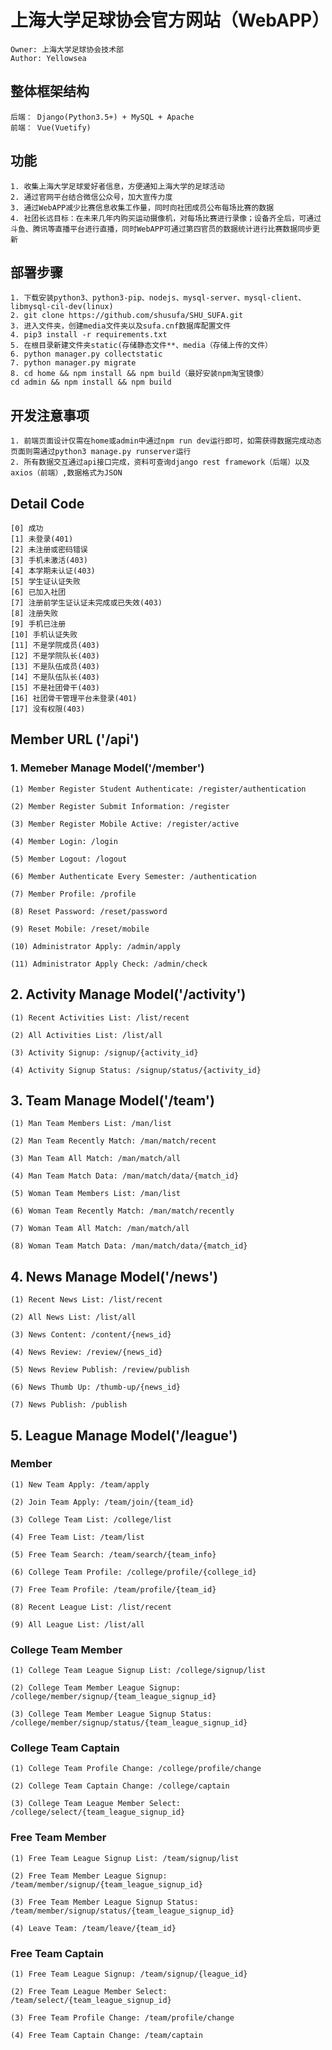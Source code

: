 # 上海大学足球协会官方网站（WebAPP）

    Owner: 上海大学足球协会技术部
    Author: Yellowsea

## 整体框架结构

    后端： Django(Python3.5+) + MySQL + Apache
    前端： Vue(Vuetify)

## 功能

    1. 收集上海大学足球爱好者信息，方便通知上海大学的足球活动
    2. 通过官网平台结合微信公众号，加大宣传力度
    3. 通过WebAPP减少比赛信息收集工作量，同时向社团成员公布每场比赛的数据
    4. 社团长远目标：在未来几年内购买运动摄像机，对每场比赛进行录像；设备齐全后，可通过斗鱼、腾讯等直播平台进行直播，同时WebAPP可通过第四官员的数据统计进行比赛数据同步更新

## 部署步骤

    1. 下载安装python3、python3-pip、nodejs、mysql-server、mysql-client、libmysql-cil-dev(linux)
    2. git clone https://github.com/shusufa/SHU_SUFA.git
    3. 进入文件夹，创建media文件夹以及sufa.cnf数据库配置文件
    4. pip3 install -r requirements.txt
    5. 在根目录新建文件夹static(存储静态文件**、media（存储上传的文件）
    6. python manager.py collectstatic
    7. python manager.py migrate
    8. cd home && npm install && npm build（最好安装npm淘宝镜像）
    cd admin && npm install && npm build

## 开发注意事项

    1. 前端页面设计仅需在home或admin中通过npm run dev运行即可，如需获得数据完成动态页面则需通过python3 manage.py runserver运行
    2. 所有数据交互通过api接口完成，资料可查询django rest framework（后端）以及axios（前端）,数据格式为JSON

## Detail Code

    [0] 成功
    [1] 未登录(401)
    [2] 未注册或密码错误
    [3] 手机未激活(403)
    [4] 本学期未认证(403)
    [5] 学生证认证失败
    [6] 已加入社团
    [7] 注册前学生证认证未完成或已失效(403)
    [8] 注册失败
    [9] 手机已注册
    [10] 手机认证失败
    [11] 不是学院成员(403)
    [12] 不是学院队长(403)
    [13] 不是队伍成员(403)
    [14] 不是队伍队长(403)
    [15] 不是社团骨干(403)
    [16] 社团骨干管理平台未登录(401)
    [17] 没有权限(403)

## Member URL ('/api')

### 1. Memeber Manage Model('/member')

    (1) Member Register Student Authenticate: /register/authentication

    (2) Member Register Submit Information: /register

    (3) Member Register Mobile Active: /register/active

    (4) Member Login: /login

    (5) Member Logout: /logout

    (6) Member Authenticate Every Semester: /authentication

    (7) Member Profile: /profile

    (8) Reset Password: /reset/password

    (9) Reset Mobile: /reset/mobile

    (10) Administrator Apply: /admin/apply

    (11) Administrator Apply Check: /admin/check

## 2. Activity Manage Model('/activity')

    (1) Recent Activities List: /list/recent

    (2) All Activities List: /list/all

    (3) Activity Signup: /signup/{activity_id}

    (4) Activity Signup Status: /signup/status/{activity_id}

## 3. Team Manage Model('/team')

    (1) Man Team Members List: /man/list

    (2) Man Team Recently Match: /man/match/recent

    (3) Man Team All Match: /man/match/all

    (4) Man Team Match Data: /man/match/data/{match_id}

    (5) Woman Team Members List: /man/list

    (6) Woman Team Recently Match: /man/match/recently

    (7) Woman Team All Match: /man/match/all

    (8) Woman Team Match Data: /man/match/data/{match_id}

## 4. News Manage Model('/news')

    (1) Recent News List: /list/recent

    (2) All News List: /list/all

    (3) News Content: /content/{news_id}

    (4) News Review: /review/{news_id}

    (5) News Review Publish: /review/publish

    (6) News Thumb Up: /thumb-up/{news_id}

    (7) News Publish: /publish

## 5. League Manage Model('/league')

### Member

    (1) New Team Apply: /team/apply

    (2) Join Team Apply: /team/join/{team_id}

    (3) College Team List: /college/list

    (4) Free Team List: /team/list

    (5) Free Team Search: /team/search/{team_info}

    (6) College Team Profile: /college/profile/{college_id}

    (7) Free Team Profile: /team/profile/{team_id}

    (8) Recent League List: /list/recent

    (9) All League List: /list/all

### College Team Member

    (1) College Team League Signup List: /college/signup/list

    (2) College Team Member League Signup: /college/member/signup/{team_league_signup_id}

    (3) College Team Member League Signup Status: /college/member/signup/status/{team_league_signup_id}

### College Team Captain

    (1) College Team Profile Change: /college/profile/change

    (2) College Team Captain Change: /college/captain

    (3) College Team League Member Select: /college/select/{team_league_signup_id}

### Free Team Member

    (1) Free Team League Signup List: /team/signup/list

    (2) Free Team Member League Signup: /team/member/signup/{team_league_signup_id}

    (3) Free Team Member League Signup Status: /team/member/signup/status/{team_league_signup_id}

    (4) Leave Team: /team/leave/{team_id}

### Free Team Captain

    (1) Free Team League Signup: /team/signup/{league_id}

    (2) Free Team League Member Select: /team/select/{team_league_signup_id}

    (3) Free Team Profile Change: /team/profile/change

    (4) Free Team Captain Change: /team/captain